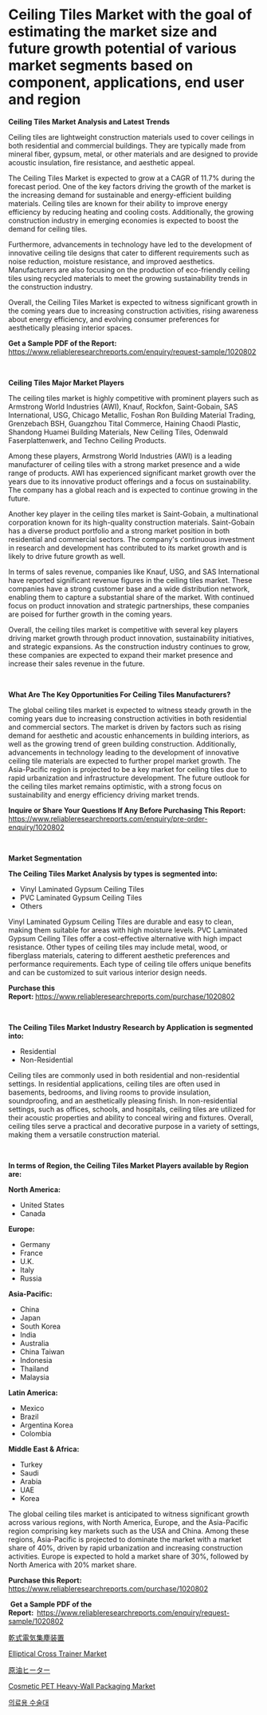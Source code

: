 <p><h1>Ceiling Tiles Market with the goal of estimating the market size and future growth potential of various market segments based on component, applications, end user and region</h1></p><p><strong>Ceiling Tiles Market Analysis and Latest Trends</strong></p>
<p><p>Ceiling tiles are lightweight construction materials used to cover ceilings in both residential and commercial buildings. They are typically made from mineral fiber, gypsum, metal, or other materials and are designed to provide acoustic insulation, fire resistance, and aesthetic appeal.</p><p>The Ceiling Tiles Market is expected to grow at a CAGR of 11.7% during the forecast period. One of the key factors driving the growth of the market is the increasing demand for sustainable and energy-efficient building materials. Ceiling tiles are known for their ability to improve energy efficiency by reducing heating and cooling costs. Additionally, the growing construction industry in emerging economies is expected to boost the demand for ceiling tiles.</p><p>Furthermore, advancements in technology have led to the development of innovative ceiling tile designs that cater to different requirements such as noise reduction, moisture resistance, and improved aesthetics. Manufacturers are also focusing on the production of eco-friendly ceiling tiles using recycled materials to meet the growing sustainability trends in the construction industry.</p><p>Overall, the Ceiling Tiles Market is expected to witness significant growth in the coming years due to increasing construction activities, rising awareness about energy efficiency, and evolving consumer preferences for aesthetically pleasing interior spaces.</p></p>
<p><strong>Get a Sample PDF of the Report:&nbsp;</strong> <a href="https://www.reliableresearchreports.com/enquiry/request-sample/1020802">https://www.reliableresearchreports.com/enquiry/request-sample/1020802</a></p>
<p>&nbsp;</p>
<p><strong>Ceiling Tiles Major Market Players</strong></p>
<p><p>The ceiling tiles market is highly competitive with prominent players such as Armstrong World Industries (AWI), Knauf, Rockfon, Saint-Gobain, SAS International, USG, Chicago Metallic, Foshan Ron Building Material Trading, Grenzebach BSH, Guangzhou Tital Commerce, Haining Chaodi Plastic, Shandong Huamei Building Materials, New Ceiling Tiles, Odenwald Faserplattenwerk, and Techno Ceiling Products.</p><p>Among these players, Armstrong World Industries (AWI) is a leading manufacturer of ceiling tiles with a strong market presence and a wide range of products. AWI has experienced significant market growth over the years due to its innovative product offerings and a focus on sustainability. The company has a global reach and is expected to continue growing in the future.</p><p>Another key player in the ceiling tiles market is Saint-Gobain, a multinational corporation known for its high-quality construction materials. Saint-Gobain has a diverse product portfolio and a strong market position in both residential and commercial sectors. The company's continuous investment in research and development has contributed to its market growth and is likely to drive future growth as well.</p><p>In terms of sales revenue, companies like Knauf, USG, and SAS International have reported significant revenue figures in the ceiling tiles market. These companies have a strong customer base and a wide distribution network, enabling them to capture a substantial share of the market. With continued focus on product innovation and strategic partnerships, these companies are poised for further growth in the coming years.</p><p>Overall, the ceiling tiles market is competitive with several key players driving market growth through product innovation, sustainability initiatives, and strategic expansions. As the construction industry continues to grow, these companies are expected to expand their market presence and increase their sales revenue in the future.</p></p>
<p>&nbsp;</p>
<p><strong>What Are The Key Opportunities For Ceiling Tiles Manufacturers?</strong></p>
<p><p>The global ceiling tiles market is expected to witness steady growth in the coming years due to increasing construction activities in both residential and commercial sectors. The market is driven by factors such as rising demand for aesthetic and acoustic enhancements in building interiors, as well as the growing trend of green building construction. Additionally, advancements in technology leading to the development of innovative ceiling tile materials are expected to further propel market growth. The Asia-Pacific region is projected to be a key market for ceiling tiles due to rapid urbanization and infrastructure development. The future outlook for the ceiling tiles market remains optimistic, with a strong focus on sustainability and energy efficiency driving market trends.</p></p>
<p><strong>Inquire or Share Your Questions If Any Before Purchasing This Report:</strong> <a href="https://www.reliableresearchreports.com/enquiry/pre-order-enquiry/1020802">https://www.reliableresearchreports.com/enquiry/pre-order-enquiry/1020802</a></p>
<p>&nbsp;</p>
<p><strong>Market Segmentation</strong></p>
<p><strong>The Ceiling Tiles Market Analysis by types is segmented into:</strong></p>
<p><ul><li>Vinyl Laminated Gypsum Ceiling Tiles</li><li>PVC Laminated Gypsum Ceiling Tiles</li><li>Others</li></ul></p>
<p><p>Vinyl Laminated Gypsum Ceiling Tiles are durable and easy to clean, making them suitable for areas with high moisture levels. PVC Laminated Gypsum Ceiling Tiles offer a cost-effective alternative with high impact resistance. Other types of ceiling tiles may include metal, wood, or fiberglass materials, catering to different aesthetic preferences and performance requirements. Each type of ceiling tile offers unique benefits and can be customized to suit various interior design needs.</p></p>
<p><strong>Purchase this Report:&nbsp;</strong><a href="https://www.reliableresearchreports.com/purchase/1020802">https://www.reliableresearchreports.com/purchase/1020802</a></p>
<p>&nbsp;</p>
<p><strong>The Ceiling Tiles Market Industry Research by Application is segmented into:</strong></p>
<p><ul><li>Residential</li><li>Non-Residential</li></ul></p>
<p><p>Ceiling tiles are commonly used in both residential and non-residential settings. In residential applications, ceiling tiles are often used in basements, bedrooms, and living rooms to provide insulation, soundproofing, and an aesthetically pleasing finish. In non-residential settings, such as offices, schools, and hospitals, ceiling tiles are utilized for their acoustic properties and ability to conceal wiring and fixtures. Overall, ceiling tiles serve a practical and decorative purpose in a variety of settings, making them a versatile construction material.</p></p>
<p>&nbsp;</p>
<p><strong>In terms of Region, the Ceiling Tiles Market Players available by Region are:</strong></p>
<p>
    <p> <strong> North America: </strong>
        <ul>
            <li>United States</li>
            <li>Canada</li>
        </ul>
        </p> 
    <p> <strong> Europe: </strong>
        <ul>
            <li>Germany</li>
            <li>France</li>
            <li>U.K.</li>
            <li>Italy</li>
            <li>Russia</li>
        </ul>
        </p> 
    <p> <strong> Asia-Pacific: </strong>
        <ul>
            <li>China</li>
            <li>Japan</li>
            <li>South Korea</li>
            <li>India</li>
            <li>Australia</li>
            <li>China Taiwan</li>
            <li>Indonesia</li>
            <li>Thailand</li>
            <li>Malaysia</li>
        </ul>
        </p> 
    <p> <strong> Latin America: </strong>
        <ul>
            <li>Mexico</li>
            <li>Brazil</li>
            <li>Argentina Korea</li>
            <li>Colombia</li>
        </ul>
        </p> 
    <p> <strong> Middle East & Africa: </strong>
        <ul>
            <li>Turkey</li>
            <li>Saudi</li>
            <li>Arabia</li>
            <li>UAE</li>
            <li>Korea</li>
        </ul>
    </p>
    </p>
<p><p>The global ceiling tiles market is anticipated to witness significant growth across various regions, with North America, Europe, and the Asia-Pacific region comprising key markets such as the USA and China. Among these regions, Asia-Pacific is projected to dominate the market with a market share of 40%, driven by rapid urbanization and increasing construction activities. Europe is expected to hold a market share of 30%, followed by North America with 20% market share.</p></p>
<p><strong>Purchase this Report: </strong><a href="https://www.reliableresearchreports.com/purchase/1020802">https://www.reliableresearchreports.com/purchase/1020802</a></p>
<p>&nbsp;<strong>Get a Sample PDF of the Report:&nbsp;&nbsp;</strong><a href="https://www.reliableresearchreports.com/enquiry/request-sample/1020802">https://www.reliableresearchreports.com/enquiry/request-sample/1020802</a></p>
<p><strong></strong></p>
<p><p><a href="https://github.com/lrlmopnhwd79300/Market-Research-Report-List-1/blob/main/39586405406.md">乾式電気集塵装置</a></p><p><a href="https://github.com/Hazelklievgspy6vdcsmu106w/Market-Research-Report-List-1/blob/main/elliptical-cross-trainer-market.md">Elliptical Cross Trainer Market</a></p><p><a href="https://github.com/EstelWisozk1/Market-Research-Report-List-1/blob/main/45016305407.md">原油ヒーター</a></p><p><a href="https://issuu.com/reportprime-2/docs/cosmetic-pet-heavy-wall-packaging-market-size-2030">Cosmetic PET Heavy-Wall Packaging Market</a></p><p><a href="https://github.com/vsckjg50460/Market-Research-Report-List-1/blob/main/12595285008.md">의료용 수술대</a></p></p>